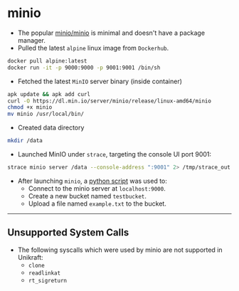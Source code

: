 # minio
- The popular [minio/minio](https://hub.docker.com/r/minio/minio) is minimal and doesn't have a package manager.
- Pulled the latest `alpine` linux image from `Dockerhub`.
```bash
docker pull alpine:latest
docker run -it -p 9000:9000 -p 9001:9001 /bin/sh
```
- Fetched the latest `MinIO` server binary (inside container)
```sh
apk update && apk add curl
curl -O https://dl.min.io/server/minio/release/linux-amd64/minio
chmod +x minio
mv minio /usr/local/bin/
```
- Created data directory
```sh
mkdir /data
```
- Launched MinIO under `strace`, targeting the console UI port 9001:
```sh
strace minio server /data --console-address ":9001" 2> /tmp/strace_out.txt
```
- After launching `minio`, a [python script](app/minio_app.py) was used to:
    - Connect to the minio server at `localhost:9000`.
    - Create a new bucket named `testbucket`.
    - Upload a file named `example.txt` to the bucket.
---
## Unsupported System Calls
- The following syscalls which were used by minio are not supported in Unikraft:
    - `clone`
    - `readlinkat`
    - `rt_sigreturn`
